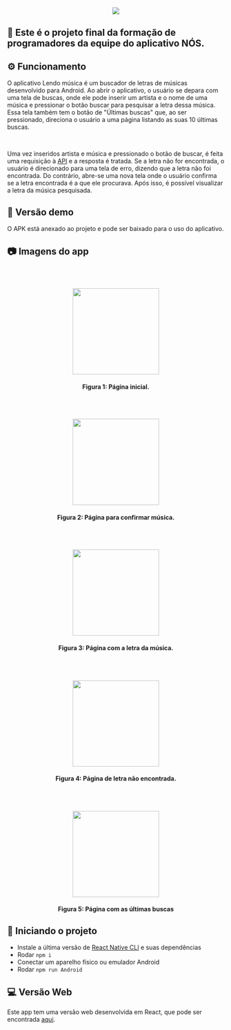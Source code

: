 <h1 align="center">
   <img src="https://user-images.githubusercontent.com/51447706/103010091-7b96a780-4516-11eb-8677-4ca4cbe36e3f.png" />
</h1>

## :tada: Este é o projeto final da formação de programadores da equipe do aplicativo NÓS.  

## :gear: Funcionamento
<p>
  O aplicativo Lendo música é um buscador de letras de músicas desenvolvido para Android. Ao abrir o aplicativo, o usuário se depara com uma tela de buscas, onde ele pode inserir um artista e o nome de uma música e pressionar o botão buscar para pesquisar a letra dessa música. Essa tela também tem o botão de "Últimas buscas" que, ao ser pressionado, direciona o usuário a uma página listando as suas 10 últimas buscas.
 </p>
 <br>
 <p>
  Uma vez inseridos artista e música e pressionado o botão de buscar, é feita uma requisição à <a href="https://lyricsovh.docs.apiary.io/#reference/0/lyrics-of-a-song/search">API</a> e a resposta é tratada. Se a letra não for encontrada, o usuário é direcionado para uma tela de erro, dizendo que a letra não foi encontrada. Do contrário, abre-se uma nova tela onde o usuário confirma se a letra encontrada é a que ele procurava. Após isso, é possível visualizar a letra da música pesquisada.
</p>

## :eyes: Versão demo

<p> O APK está anexado ao projeto e pode ser baixado para o uso do aplicativo.
 
## :camera: Imagens do app
  
<br>
<br>
<p align="center">
  <img src="https://user-images.githubusercontent.com/51447706/94498164-dba7d700-01cf-11eb-9857-4d63d8513a0d.png" width="200" />
</p>
<h4 align="center">
  Figura 1: Página inicial.
</h4>


<br>
<br>
<p align="center">
  <img src="https://user-images.githubusercontent.com/51447706/94498219-fbd79600-01cf-11eb-9b35-d5310d17e3f2.png" width="200" />
</p>
<h4 align="center">
  Figura 2: Página para confirmar música.
</h4>

<br>
<br>
<p align="center">
  <img src="https://user-images.githubusercontent.com/51447706/94498366-52dd6b00-01d0-11eb-90ca-436297374072.png" width="200" />
</p>
<h4 align="center">
  Figura 3: Página com a letra da música.
</h4>

<br>
<br>
<p align="center">
  <img src="https://user-images.githubusercontent.com/51447706/94498478-9e901480-01d0-11eb-98d4-ccfa2b1937ce.png" width="200" />
</p>
<h4 align="center">
  Figura 4: Página de letra não encontrada.
</h4>

<br>
<br>
<p align="center">
  <img src="https://user-images.githubusercontent.com/51447706/94498524-c7180e80-01d0-11eb-9ec5-e69912eb0880.png" width="200" />
</p>
<h4 align="center">
  Figura 5: Página com as últimas buscas
</h4>

## :construction_worker: Iniciando o projeto
 * Instale a última versão de [React Native CLI](https://reactnative.dev/docs/0.8/getting-started) e suas dependências
 * Rodar `npm i`
 * Conectar um aparelho físico ou emulador Android
 * Rodar `npm run Android`

 ## :computer: Versão Web
 Este app tem uma versão web desenvolvida em React, que pode ser encontrada [aqui](https://github.com/gabriellinke/lendo-musicas-web).
 
